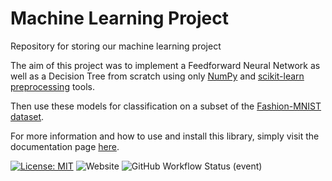 # Machine Learning Project

Repository for storing our machine learning project

The aim of this project was to implement a Feedforward Neural Network as well as a Decision Tree from scratch using only [NumPy](https://numpy.org) and [scikit-learn preprocessing](https://scikit-learn.org/stable/modules/classes.html?highlight=preprocessing#module-sklearn.preprocessing) tools. 

Then use these models for classification on a subset of the [Fashion-MNIST dataset](https://github.com/zalandoresearch/fashion-mnist).

For more information and how to use and install this library, simply visit the documentation page [here](https://viggo-gascou.github.io/machine-learning-project/).  

[![License: MIT](https://img.shields.io/badge/License-MIT-blue.svg)](https://opensource.org/licenses/MIT) ![Website](https://img.shields.io/website?down_color=red&down_message=offline&label=documentation&up_color=g&up_message=online&url=https%3A%2F%2Fviggo-gascou.github.io%2Fmachine-learning-project%2F) ![GitHub Workflow Status (event)](https://img.shields.io/github/actions/workflow/status/viggo-gascou/machine-learning-project/gh-deploy.yml?branch=main&event=push&label=gh-deploy&logo=github)
